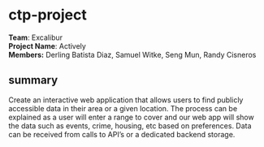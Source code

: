 # ctp-project
<strong>Team</strong>:  Excalibur </br>
<strong>Project Name</strong>: Actively <br> 
<strong>Members:</strong> Derling Batista Diaz, Samuel Witke, Seng Mun, Randy Cisneros </br>

## <strong>summary</strong>

Create an interactive web application that allows users to find publicly accessible data in their area or a given location. The process can be explained as a user will enter a range to cover and our web app will show the data such as events, crime, housing, etc based on preferences. Data can be received from calls to API’s or a dedicated backend storage.
